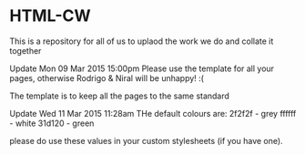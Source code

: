 # HTML-CW
This is a repository for all of us to uplaod the work we do and collate it together


Update Mon 09 Mar 2015 15:00pm
Please use the template for all your pages, otherwise Rodrigo & Niral will be unhappy! :(

The template is to keep all the pages to the same standard

Update Wed 11 Mar 2015 11:28am
THe default colours are:
2f2f2f - grey
ffffff - white
31d120 - green

please do use these values in your custom stylesheets (if you have one).
